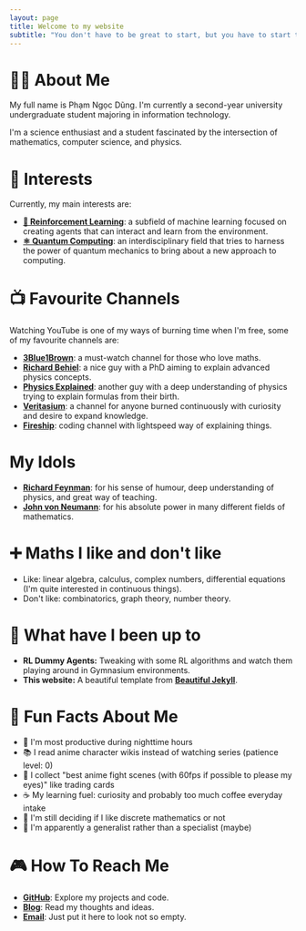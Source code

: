 ```yaml
---
layout: page
title: Welcome to my website
subtitle: "You don't have to be great to start, but you have to start to be great"
---
```


# 👨‍💻 About Me
My full name is Phạm Ngọc Dũng. I'm currently a second-year university undergraduate student majoring in information technology.  

I'm a science enthusiast and a student fascinated by the intersection of mathematics, computer science, and physics. 

# 🔬 Interests
Currently, my main interests are:
- [**🤖 Reinforcement Learning**](https://en.wikipedia.org/wiki/Reinforcement_learning): a subfield of machine learning focused on creating agents that can interact and learn from the environment.
- [**⚛️ Quantum Computing**](https://en.wikipedia.org/wiki/Quantum_computing): an interdisciplinary field that tries to harness the power of quantum mechanics to bring about a new approach to computing.

# 📺 Favourite Channels
Watching YouTube is one of my ways of burning time when I'm free, some of my favourite channels are:
- [**3Blue1Brown**](https://www.youtube.com/@3blue1brown): a must-watch channel for those who love maths.
- [**Richard Behiel**](https://www.youtube.com/@RichBehiel): a nice guy with a PhD aiming to explain advanced physics concepts.
- [**Physics Explained**](https://www.youtube.com/@PhysicsExplainedVideos): another guy with a deep understanding of physics trying to explain formulas from their birth.
- [**Veritasium**](https://www.youtube.com/@veritasium): a channel for anyone burned continuously with curiosity and desire to expand knowledge.
- [**Fireship**](https://www.youtube.com/@Fireship): coding channel with lightspeed way of explaining things.

# My Idols
- [**Richard Feynman**](https://en.wikipedia.org/wiki/Richard_Feynman): for his sense of humour, deep understanding of physics, and great way of teaching.
- [**John von Neumann**](https://en.wikipedia.org/wiki/John_von_Neumann): for his absolute power in many different fields of mathematics.

# ➕ Maths I like and don't like
- Like: linear algebra, calculus, complex numbers, differential equations (I'm quite interested in continuous things).
- Don't like: combinatorics, graph theory, number theory.

# 🚀 What have I been up to
- **RL Dummy Agents:** Tweaking with some RL algorithms and watch them playing around in Gymnasium environments.
- **This website:** A beautiful template from [**Beautiful Jekyll**](https://github.com/daattali/beautiful-jekyll).

# 🎲 Fun Facts About Me
- 🌙 I'm most productive during nighttime hours
- 📚 I read anime character wikis instead of watching series (patience level: 0)
- 🎥 I collect "best anime fight scenes (with 60fps if possible to please my eyes)" like trading cards
- ☕ My learning fuel: curiosity and probably too much coffee everyday intake
- 🤔 I'm still deciding if I like discrete mathematics or not
- 🧬 I'm apparently a generalist rather than a specialist (maybe)

# 🎮 How To Reach Me
- [**GitHub**](https://github.com/dzungphieuluuky): Explore my projects and code.
- [**Blog**](https://dzungphieuluuky.github.io/blog/): Read my thoughts and ideas.
- [**Email**](mailto:dungngocpham171@gmail.com): Just put it here to look not so empty.